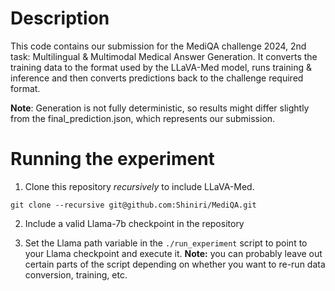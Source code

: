 
# Description

This code contains our submission for the MediQA challenge 2024, 2nd task:
Multilingual & Multimodal Medical Answer Generation. It converts the training
data to the format used by the LLaVA-Med model, runs training & inference
and then converts predictions back to the challenge required format.

**Note**:
Generation is not fully deterministic, so results might differ slightly
from the final_prediction.json, which represents our submission.


# Running the experiment

1. Clone this repository *recursively* to include LLaVA-Med.
```
git clone --recursive git@github.com:Shiniri/MediQA.git
```

2. Include a valid Llama-7b checkpoint in the repository

3. Set the Llama path variable in the `./run_experiment` script to
   point to your Llama checkpoint and execute it.
   **Note:** you can probably leave out certain parts of the script depending on whether
   you want to re-run data conversion, training, etc.